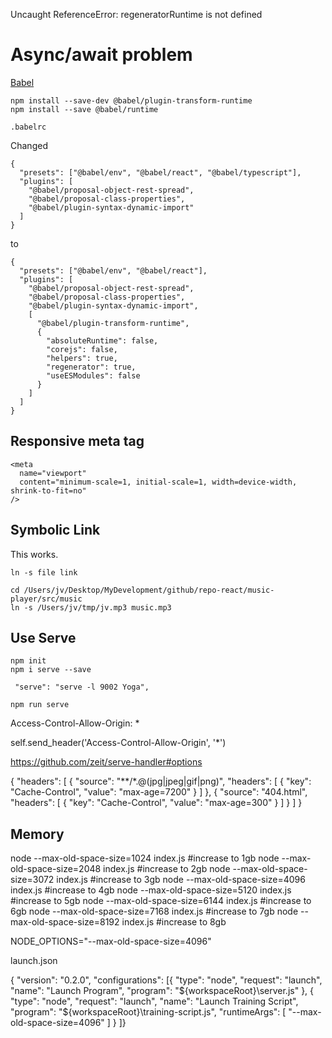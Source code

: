 
Uncaught ReferenceError: regeneratorRuntime is not defined

# Async/await problem

[Babel](https://babeljs.io/docs/en/babel-plugin-transform-runtime/)

```
npm install --save-dev @babel/plugin-transform-runtime
npm install --save @babel/runtime
```

`.babelrc`

Changed 

```
{
  "presets": ["@babel/env", "@babel/react", "@babel/typescript"],
  "plugins": [
    "@babel/proposal-object-rest-spread",
    "@babel/proposal-class-properties",
    "@babel/plugin-syntax-dynamic-import"
  ]
}
```

to

```
{
  "presets": ["@babel/env", "@babel/react"],
  "plugins": [
    "@babel/proposal-object-rest-spread",
    "@babel/proposal-class-properties",
    "@babel/plugin-syntax-dynamic-import",
    [
      "@babel/plugin-transform-runtime",
      {
        "absoluteRuntime": false,
        "corejs": false,
        "helpers": true,
        "regenerator": true,
        "useESModules": false
      }
    ]
  ]
}
```


## Responsive meta tag

```
<meta
  name="viewport"
  content="minimum-scale=1, initial-scale=1, width=device-width, shrink-to-fit=no"
/>
```

## Symbolic Link

This works.

```
ln -s file link

cd /Users/jv/Desktop/MyDevelopment/github/repo-react/music-player/src/music
ln -s /Users/jv/tmp/jv.mp3 music.mp3
```

## Use Serve

```
npm init
npm i serve --save

 "serve": "serve -l 9002 Yoga",

npm run serve
```

Access-Control-Allow-Origin: *

self.send_header('Access-Control-Allow-Origin', '*')

https://github.com/zeit/serve-handler#options

{
  "headers": [
    {
      "source": "**/*.@(jpg|jpeg|gif|png)",
      "headers": [
        {
          "key": "Cache-Control",
          "value": "max-age=7200"
        }
      ]
    },
    {
      "source": "404.html",
      "headers": [
        {
          "key": "Cache-Control",
          "value": "max-age=300"
        }
      ]
    }
  ]
}

## Memory

node --max-old-space-size=1024 index.js #increase to 1gb
node --max-old-space-size=2048 index.js #increase to 2gb
node --max-old-space-size=3072 index.js #increase to 3gb
node --max-old-space-size=4096 index.js #increase to 4gb
node --max-old-space-size=5120 index.js #increase to 5gb
node --max-old-space-size=6144 index.js #increase to 6gb
node --max-old-space-size=7168 index.js #increase to 7gb
node --max-old-space-size=8192 index.js #increase to 8gb

NODE_OPTIONS="--max-old-space-size=4096"

launch.json

{
"version": "0.2.0",
"configurations": [{
        "type": "node",
        "request": "launch",
        "name": "Launch Program",
        "program": "${workspaceRoot}\\server.js"
    },
    {
        "type": "node",
        "request": "launch",
        "name": "Launch Training Script",
        "program": "${workspaceRoot}\\training-script.js",
        "runtimeArgs": [
            "--max-old-space-size=4096"
        ]
    }
]}


